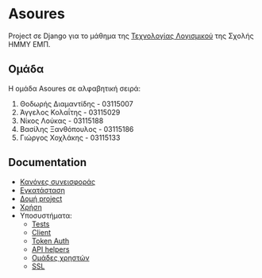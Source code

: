 # Asoures

Project σε Django για το μάθημα της [Τεχνολογίας Λογισμικού](https://courses.softlab.ntua.gr/softeng/2018b/) της Σχολής ΗΜΜΥ ΕΜΠ.

## Ομάδα

Η ομάδα Asoures σε αλφαβητική σειρά:

1. Θοδωρής Διαμαντίδης - 03115007
1. Άγγελος Κολαΐτης - 03115029
1. Νίκος Λούκας - 03115188
1. Βασίλης Ξανθόπουλος - 03115186
1. Γιώργος Χοχλάκης - 03115133

## Documentation

* [Κανόνες συνεισφοράς](docs/contributing.md)
* [Εγκατάσταση](docs/installation.md)
* [Δομή project](docs/structure.md)
* [Χρήση](docs/usage.md)
* Υποσυστήματα:
  * [Tests](docs/tests.md)
  * [Client](docs/client/index.md)
  * [Token Auth](docs/token_auth/index.md)
  * [API helpers](docs/api_helpers/index.md)
  * [Ομάδες χρηστών](docs/user_groups/index.md)
  * [SSL](docs/ssl.md)
